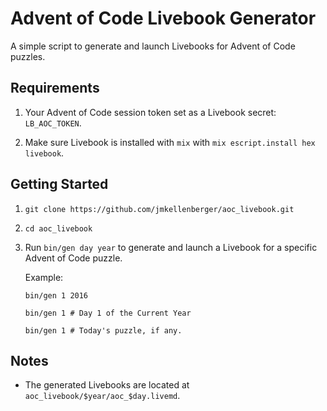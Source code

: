# Advent of Code Livebook Generator

A simple script to generate and launch Livebooks for Advent of Code puzzles.

## Requirements
1. Your Advent of Code session token set as a Livebook secret: `LB_AOC_TOKEN`.

2. Make sure Livebook is installed with `mix` with `mix escript.install hex livebook`.

## Getting Started
1. `git clone https://github.com/jmkellenberger/aoc_livebook.git`

2. `cd aoc_livebook`

3. Run `bin/gen day year` to generate and launch a Livebook for a specific Advent of Code puzzle.

   Example:
   ```
   bin/gen 1 2016

   bin/gen 1 # Day 1 of the Current Year

   bin/gen 1 # Today's puzzle, if any.
   ```

## Notes
- The generated Livebooks are located at `aoc_livebook/$year/aoc_$day.livemd`.
